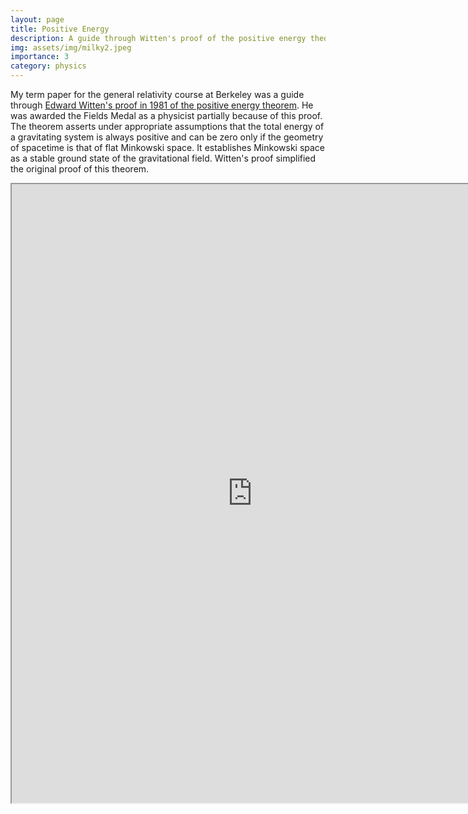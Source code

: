 ```yaml
---
layout: page
title: Positive Energy
description: A guide through Witten's proof of the positive energy theorem 
img: assets/img/milky2.jpeg
importance: 3
category: physics
---
```


My term paper for the general relativity course at Berkeley was a guide through <a href="http://personal.maths.surrey.ac.uk/st/jg0032/teaching/GLG2/Material/Witten.pdf">Edward Witten's proof in 1981 of the positive energy theorem</a>. He was awarded the Fields Medal as a physicist partially because of this proof. The theorem asserts under appropriate assumptions that the total energy of a gravitating system is always positive and can be zero only if the geometry of spacetime is that of flat Minkowski space. It establishes Minkowski space as a stable ground state of the gravitational field. Witten's proof simplified the original proof of this theorem.

<iframe src="https://drive.google.com/file/d/1xc1EksELd5iYeYp0I4R1c3_uk7HMjYZY/preview" width="770" height="990" allow="autoplay"></iframe>
